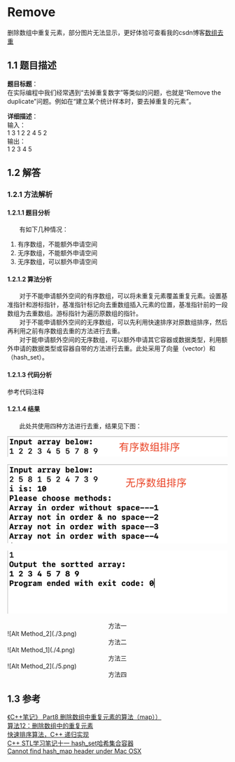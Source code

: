 # Remove
删除数组中重复元素，部分图片无法显示，更好体验可查看我的csdn博客[数组去重](https://blog.csdn.net/lrglgy/article/details/88110842)   
## 1.1 题目描述
**题目标题**：  
在实际编程中我们经常遇到“去掉重复数字”等类似的问题，也就是“Remove the duplicate”问题。例如在“建立某个统计样本时，要去掉重复的元素”。 

**详细描述**：  
输入：  
1 3 1 2 2 4 5 2  
输出：  
1 2 3 4 5

## 1.2 解答
### 1.2.1 方法解析
#### 1.2.1.1 题目分析
&nbsp;&nbsp;&nbsp;&nbsp;&nbsp;&nbsp;&nbsp;有如下几种情况：

1. 有序数组，不能额外申请空间 
2. 无序数组，不能额外申请空间 
3. 无序数组，可以额外申请空间

#### 1.2.1.2 算法分析
&nbsp;&nbsp;&nbsp;&nbsp;&nbsp;&nbsp;&nbsp;对于不能申请额外空间的有序数组，可以将未重复元素覆盖重复元素。设置基准指针和游标指针，基准指针标记向去重数组插入元素的位置，基准指针前的一段数组为去重数组。游标指针为遍历原数组的指针。  
&nbsp;&nbsp;&nbsp;&nbsp;&nbsp;&nbsp;&nbsp;对于不能申请额外空间的无序数组，可以先利用快速排序对原数组排序，然后再利用之前有序数组去重的方法进行去重。  
&nbsp;&nbsp;&nbsp;&nbsp;&nbsp;&nbsp;&nbsp;对于能申请额外空间的无序数组，可以额外申请其它容器或数据类型，利用额外申请的数据类型或容器自带的方法进行去重。此处采用了向量（vector）和（hash_set）。
#### 1.2.1.3 代码分析
参考代码注释[]()
#### 1.2.1.4 结果
&nbsp;&nbsp;&nbsp;&nbsp;&nbsp;&nbsp;&nbsp;此处共使用四种方法进行去重，结果见下图：

![Alt Input](./1_1.png)
 
![ALt Input](./1_2.png)

![Alt Method_1](./2.png)
<center>方法一</center>
![Alt Method_2](./3.png)
<center>方法二</center>
![Alt Method_1](./4.png)
<center>方法三</center>
![Alt Method_2](./5.png)
<center>方法四</center>


## 1.3 参考
[《C++笔记》 Part8 删除数组中重复元素的算法（map））](https://blog.csdn.net/sinat_24206709/article/details/78725103)  
[算法12：删除数组中的重复元素](https://blog.csdn.net/pplin/article/details/62428699)  
[快速排序算法，C++ 递归实现](https://gist.github.com/Jack-Kingdom/f69e9974e9c40369689afd44ca4c3e7e)  
[C++ STL学习笔记十一 hash_set哈希集合容器](https://blog.csdn.net/cumirror/article/details/5596908)  
[Cannot find hash_map header under Mac OSX](https://stackoverflow.com/questions/4951194/cannot-find-hash-map-header-under-mac-osx)
